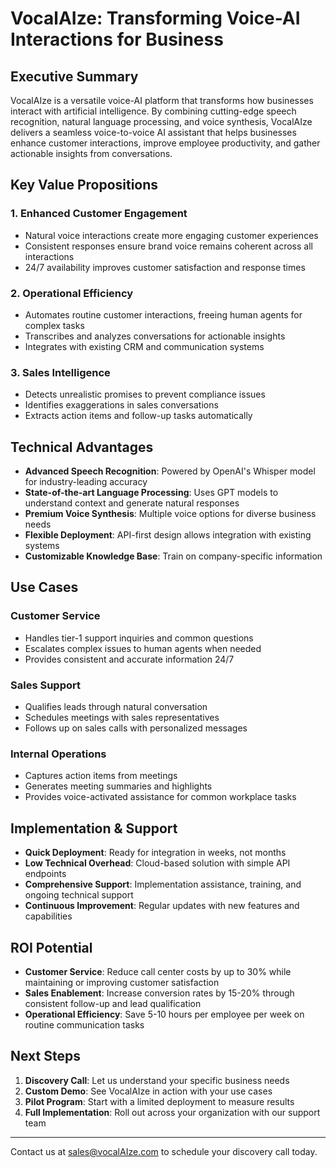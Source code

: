 # VocalAIze: Transforming Voice-AI Interactions for Business

## Executive Summary

VocalAIze is a versatile voice-AI platform that transforms how businesses interact with artificial intelligence. By combining cutting-edge speech recognition, natural language processing, and voice synthesis, VocalAIze delivers a seamless voice-to-voice AI assistant that helps businesses enhance customer interactions, improve employee productivity, and gather actionable insights from conversations.

## Key Value Propositions

### 1. Enhanced Customer Engagement
- Natural voice interactions create more engaging customer experiences
- Consistent responses ensure brand voice remains coherent across all interactions
- 24/7 availability improves customer satisfaction and response times

### 2. Operational Efficiency
- Automates routine customer interactions, freeing human agents for complex tasks
- Transcribes and analyzes conversations for actionable insights
- Integrates with existing CRM and communication systems

### 3. Sales Intelligence
- Detects unrealistic promises to prevent compliance issues
- Identifies exaggerations in sales conversations
- Extracts action items and follow-up tasks automatically

## Technical Advantages

- **Advanced Speech Recognition**: Powered by OpenAI's Whisper model for industry-leading accuracy
- **State-of-the-art Language Processing**: Uses GPT models to understand context and generate natural responses
- **Premium Voice Synthesis**: Multiple voice options for diverse business needs
- **Flexible Deployment**: API-first design allows integration with existing systems
- **Customizable Knowledge Base**: Train on company-specific information

## Use Cases

### Customer Service
- Handles tier-1 support inquiries and common questions
- Escalates complex issues to human agents when needed
- Provides consistent and accurate information 24/7

### Sales Support
- Qualifies leads through natural conversation
- Schedules meetings with sales representatives
- Follows up on sales calls with personalized messages

### Internal Operations
- Captures action items from meetings
- Generates meeting summaries and highlights
- Provides voice-activated assistance for common workplace tasks

## Implementation & Support

- **Quick Deployment**: Ready for integration in weeks, not months
- **Low Technical Overhead**: Cloud-based solution with simple API endpoints
- **Comprehensive Support**: Implementation assistance, training, and ongoing technical support
- **Continuous Improvement**: Regular updates with new features and capabilities

## ROI Potential

- **Customer Service**: Reduce call center costs by up to 30% while maintaining or improving customer satisfaction
- **Sales Enablement**: Increase conversion rates by 15-20% through consistent follow-up and lead qualification
- **Operational Efficiency**: Save 5-10 hours per employee per week on routine communication tasks

## Next Steps

1. **Discovery Call**: Let us understand your specific business needs
2. **Custom Demo**: See VocalAIze in action with your use cases
3. **Pilot Program**: Start with a limited deployment to measure results
4. **Full Implementation**: Roll out across your organization with our support team

---

Contact us at sales@vocalAIze.com to schedule your discovery call today.
